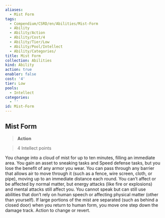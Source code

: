 ```yaml
---
aliases:
  - Mist Form
tags:
  - Compendium/CSRD/en/Abilities/Mist-Form
  - Ability
  - Ability/Action
  - Ability/Cost/4
  - Ability/Tier/Low
  - Ability/Pool/Intellect
  - Ability/Categories/
title: Mist Form
collection: Abilities
kind: Ability
action: true
enabler: false
cost: '4'
tier: Low
pools:
  - Intellect
categories:
  - ''
id: Mist-Form
---
```

## Mist Form    
>**Action**    
>4 Intellect points  
    
You change into a cloud of mist for up to ten minutes, filling an immediate area. You gain an asset to sneaking tasks and Speed defense tasks, but you lose the benefit of any armor you wear. You can pass through any barrier that allows air to move through it (such as a fence, wire screen, cloth, or pipe), moving up to an immediate distance each round. You can’t affect or be affected by normal matter, but energy attacks (like fire or explosions) and mental attacks still affect you. You cannot speak but can still use abilities that don’t rely on human speech or affecting physical matter (other than yourself). If large portions of the mist are separated (such as behind a closed door) when you return to human form, you move one step down the damage track. Action to change or revert.  
